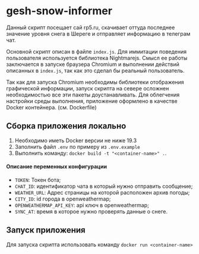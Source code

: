 # gesh-snow-informer

Данный скрипт посещает сай rp5.ru, скачивает оттуда последнее значение уровня снега в Шереге и отправляет информацию в телеграм чат.

Основной скрипт описан в файле `index.js`. Для иммитации поведения пользователя используется библиотека Nightmarejs. Смысл ее работы заключается в запуске браузера Chromium и выполнении действий описанных в `index.js`, так как это сделал бы реальный пользователь.

Так как для запуска Chromium необходимы библиотеки отображения графической информации, запуск скрипта на севере осложнен необходимостью все эти пакеты доустанавливать. Для облегчения настройки среды выполнения, приложение оформлено в качестве Docker контейнера. (см. Dockerfile)

## Сборка приложения локально

1. Необходимо иметь Docker версии не ниже 19.3
2. Заполнить файл `.env` по примеру из `.env.example`
3. Выполнить команду: `docker build -t "<container-name>" .`.

#### Описание переменных конфигурации

- `TOKEN`: Токен бота;
- `CHAT_ID`: идентификатор чата в который нужно отправить сообщение;
- `WEATHER_URL`: Адрес страницы на которой расположен архив погоды;
- `CITY_ID`: id города в openweathermap;
- `OPENWEATHERMAP_API_KEY`: api ключ в openweathermap;
- `SYNC_AT`: время в которое нужно проверять данные о снеге.

## Запуск приложения

Для запуска скрипта использовать команду `docker run <container-name>`

